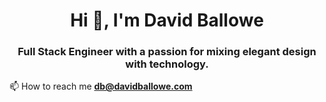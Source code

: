 <h1 align="center">Hi 👋, I'm David Ballowe</h1>
<h3 align="center">Full Stack Engineer with a passion for mixing elegant design with technology.</h3>

📫 How to reach me **db@davidballowe.com**

